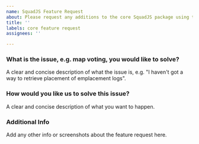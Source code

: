 ```yaml
---
name: SquadJS Feature Request
about: Please request any additions to the core SquadJS package using this template...
title: ''
labels: core feature request
assignees: ''

---
```


### What is the issue, e.g. map voting, you would like to solve?
A clear and concise description of what the issue is, e.g. "I haven't got a way to retrieve placement of emplacement logs".

### How would you like us to solve this issue?
A clear and concise description of what you want to happen.

### Additional Info
Add any other info or screenshots about the feature request here.

